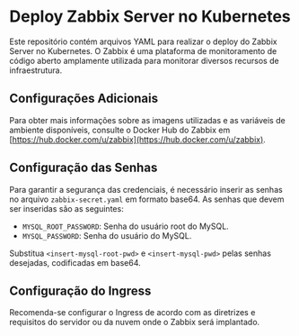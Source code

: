 # Deploy Zabbix Server no Kubernetes

Este repositório contém arquivos YAML para realizar o deploy do Zabbix Server no Kubernetes. O Zabbix é uma plataforma de monitoramento de código aberto amplamente utilizada para monitorar diversos recursos de infraestrutura.

## Configurações Adicionais

Para obter mais informações sobre as imagens utilizadas e as variáveis de ambiente disponíveis, consulte o Docker Hub do Zabbix em [https://hub.docker.com/u/zabbix](https://hub.docker.com/u/zabbix).

## Configuração das Senhas

Para garantir a segurança das credenciais, é necessário inserir as senhas no arquivo `zabbix-secret.yaml` em formato base64. As senhas que devem ser inseridas são as seguintes:

- `MYSQL_ROOT_PASSWORD`: Senha do usuário root do MySQL.
- `MYSQL_PASSWORD`: Senha do usuário do MySQL.

Substitua `<insert-mysql-root-pwd>` e `<insert-mysql-pwd>` pelas senhas desejadas, codificadas em base64.

## Configuração do Ingress

Recomenda-se configurar o Ingress de acordo com as diretrizes e requisitos do servidor ou da nuvem onde o Zabbix será implantado.